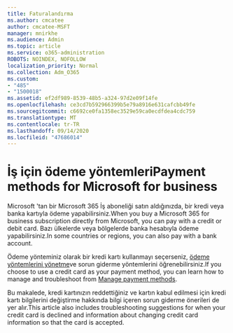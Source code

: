 ```yaml
---
title: Faturalandırma
ms.author: cmcatee
author: cmcatee-MSFT
manager: mnirkhe
ms.audience: Admin
ms.topic: article
ms.service: o365-administration
ROBOTS: NOINDEX, NOFOLLOW
localization_priority: Normal
ms.collection: Adm_O365
ms.custom:
- "485"
- "1500018"
ms.assetid: ef2df989-8539-48b5-a324-97d2e09f14fe
ms.openlocfilehash: ce3cd7b592966399b5e79a8916e631cafcbb49fe
ms.sourcegitcommit: c6692ce0fa1358ec3529e59ca0ecdfdea4cdc759
ms.translationtype: MT
ms.contentlocale: tr-TR
ms.lasthandoff: 09/14/2020
ms.locfileid: "47686014"
---
```

# <a name="payment-methods-for-microsoft-for-business"></a><span data-ttu-id="94756-102">İş için ödeme yöntemleri</span><span class="sxs-lookup"><span data-stu-id="94756-102">Payment methods for Microsoft for business</span></span>

<span data-ttu-id="94756-103">Microsoft 'tan bir Microsoft 365 İş aboneliği satın aldığınızda, bir kredi veya banka kartıyla ödeme yapabilirsiniz.</span><span class="sxs-lookup"><span data-stu-id="94756-103">When you buy a Microsoft 365 for business subscription directly from Microsoft, you can pay with a credit or debit card.</span></span> <span data-ttu-id="94756-104">Bazı ülkelerde veya bölgelerde banka hesabıyla ödeme yapabilirsiniz.</span><span class="sxs-lookup"><span data-stu-id="94756-104">In some countries or regions, you can also pay with a bank account.</span></span>
  
<span data-ttu-id="94756-105">Ödeme yönteminiz olarak bir kredi kartı kullanmayı seçerseniz, [ödeme yöntemlerini yönetme](https://docs.microsoft.com/microsoft-365/commerce/billing-and-payments/manage-payment-methods)ve sorun giderme yöntemlerini öğrenebilirsiniz.</span><span class="sxs-lookup"><span data-stu-id="94756-105">If you choose to use a credit card as your payment method, you can learn how to manage and troubleshoot from [Manage payment methods](https://docs.microsoft.com/microsoft-365/commerce/billing-and-payments/manage-payment-methods).</span></span>
  
<span data-ttu-id="94756-106">Bu makalede, kredi kartınızın reddettiğiniz ve kartın kabul edilmesi için kredi kartı bilgilerini değiştirme hakkında bilgi içeren sorun giderme önerileri de yer alır.</span><span class="sxs-lookup"><span data-stu-id="94756-106">This article also includes troubleshooting suggestions for when your credit card is declined and information about changing credit card information so that the card is accepted.</span></span>